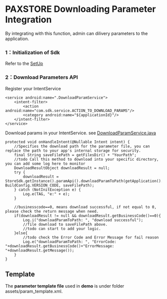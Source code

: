 # PAXSTORE Downloading Parameter Integration

By integrating with this function, admin can dilivery parameters to the application.
### 1：Initialization of Sdk
Refer to the [SetUp](../README.md)

### 2：Download Parameters API

Register your IntentService

    <service android:name=".DownloadParamService">
        <intent-filter>
            <action android:name="com.sdk.service.ACTION_TO_DOWNLOAD_PARAMS"/>
            <category android:name="${applicationId}"/>
        </intent-filter>
    </service>

Download params in your IntentService. see [DownloadParamService.java](../demo/src/main/java/com/pax/android/demoapp/DownloadParamService.java)

    protected void onHandleIntent(@Nullable Intent intent) {
        //Specifies the download path for the parameter file, you can replace the path to your app's internal storage for security.
        final String saveFilePath = getFilesDir() + "YourPath";
        //todo Call this method to download into your specific directory, you can add some log here to monitor
        DownloadResultObject downloadResult = null;
        try {
            downloadResult = StoreSdk.getInstance().paramApi().downloadParamToPath(getApplication().getPackageName(), BuildConfig.VERSION_CODE, saveFilePath);
        } catch (NotInitException e) {
            Log.e(TAG, "e:" + e);
        }

        //businesscode==0, means download successful, if not equal to 0, please check the return message when need.
        if(downloadResult != null && downloadResult.getBusinessCode()==0){
            Log.i("downloadParamToPath: ", "download successful");
            //file download to saveFilePath above.
            //todo can start to add your logic.
        }else{
            //todo check the Error Code and Error Message for fail reason
            Log.e("downloadParamToPath: ", "ErrorCode: "+downloadResult.getBusinessCode()+"ErrorMessage: "+downloadResult.getMessage());
        }
    }   


## Template
The **parameter template file** used in **demo** is under folder assets/param_template.xml.
